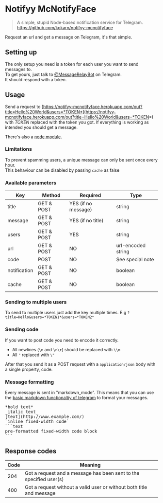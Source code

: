 # Notifyy McNotifyFace
> A simple, stupid Node-based notification service for Telegram.  
> https://github.com/kokarn/notifyy-mcnotifyface  

Request an url and get a message on Telegram, it's that simple.

## Setting up
The only setup you need is a token for each user you want to send messages to.  
To get yours, just talk to  [@MessageRelayBot](https://web.telegram.org/#/im?p=@MessageRelayBot) on Telegram.   
It should respond with a token.

## Usage
Send a request to [https://notifyy-mcnotifyface.herokuapp.com/out?title=Hello%20World&users=*TOKEN*](https://notifyy-mcnotifyface.herokuapp.com/out?title=Hello%20World&users=*TOKEN*) with *TOKEN* replaced with the token you got. If everything is working as intended you should get a message.

There's also a [node module](https://www.npmjs.com/package/node-notifyy).

### Limitations
To prevent spamming users, a unique message can only be sent once every hour.  
This behaviour can be disabled by passing `cache` as false

### Available parameters

| Key            | Method     | Required            | Type               |
|----------------|------------|---------------------|--------------------|
| title          | GET & POST | YES (if no message) | string             |
| message        | GET & POST | YES (if no title)   | string             |
| users          | GET & POST | YES                 | string             |
| url            | GET & POST | NO                  | url-encoded string |
| code           | POST       | NO                  | See special note   |
| notification   | GET & POST | NO                  | boolean            |
| cache          | GET & POST | NO                  | boolean            |

### Sending to multiple users
To send to multiple users just add the key multiple times.
E.g `?title=Hello&users=*TOKEN1*&users=*TOKEN2*`

### Sending code
If you want to post code you need to encode it correctly.  
* All newlines (`\n` and `\n\r`) should be replaced with `\\n`  
* All `"` replaced with `\"`  

After that you send it as a POST request with a `application/json` body with a single property, code.

### Message formatting
Every message is sent in "markdown_mode".
This means that you can use the [basic markdown functionaltiy of telegram](https://core.telegram.org/bots/api#formatting-options) to format your messages.
<pre>
*bold text*
_italic text_
[text](http://www.example.com/)
`inline fixed-width code`
```text
pre-formatted fixed-width code block
```</pre>

## Response codes

| Code | Meaning                                                                                         |
|------|-------------------------------------------------------------------------------------------------|
| 204  | Got a request and a message has been sent to the specified user(s)                              |
| 400  | Got a request without a valid user or without both title and message                            |
